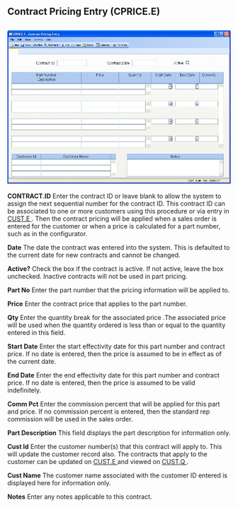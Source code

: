 ##  Contract Pricing Entry (CPRICE.E)

<PageHeader />

##

![](./CPRICE-E-1.jpg)

**CONTRACT.ID** Enter the contract ID or leave blank to allow the system to assign the next sequential number for the contract ID. This contract ID can be associated to one or more customers using this procedure or via entry in [ CUST.E ](../../../../AR-OVERVIEW/AR-ENTRY/CUST-E/README.md) . Then the contract pricing will be applied when a sales order is entered for the customer or when a price is calculated for a part number, such as in the configurator.   
  
**Date** The date the contract was entered into the system. This is defaulted
to the current date for new contracts and cannot be changed.  
  
**Active?** Check the box if the contract is active. If not active, leave the
box unchecked. Inactive contracts will not be used in part pricing.  
  
**Part No** Enter the part number that the pricing information will be applied
to.  
  
**Price** Enter the contract price that applies to the part number.  
  
**Qty** Enter the quantity break for the associated price .The associated
price will be used when the quantity ordered is less than or equal to the
quantity entered in this field.  
  
**Start Date** Enter the start effectivity date for this part number and
contract price. If no date is entered, then the price is assumed to be in
effect as of the current date.  
  
**End Date** Enter the end effectivity date for this part number and contract
price. If no date is entered, then the price is assumed to be valid
indefinitely.  
  
**Comm Pct** Enter the commission percent that will be applied for this part
and price. If no commission percent is entered, then the standard rep
commission will be used in the sales order.  
  
**Part Description** This field displays the part description for information
only.  
  
**Cust Id** Enter the customer number(s) that this contract will apply to. This will update the customer record also. The contracts that apply to the customer can be updated on [ CUST.E ](../../../../AR-OVERVIEW/AR-ENTRY/CUST-E/README.md) and viewed on [ CUST.Q ](../../../../AR-OVERVIEW/AR-REPORT/CUST-Q/README.md) .   
  
**Cust Name** The customer name associated with the customer ID entered is
displayed here for information only.  
  
**Notes** Enter any notes applicable to this contract.  
  
  
<badge text= "Version 8.10.57" vertical="middle" />

<PageFooter />